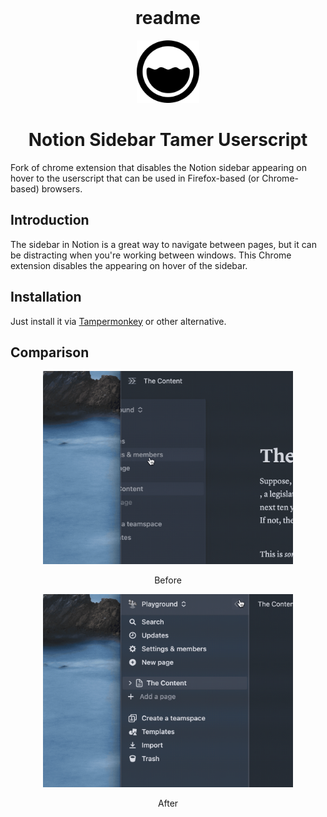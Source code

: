 <br>
<h1 align="center"> readme</h1>
<p align="center">
<img src="./images/128.png" style="width:100px;" />
</p>

<h1 align="center">Notion Sidebar Tamer Userscript</h1>
Fork of chrome extension that disables the Notion sidebar appearing on hover to the userscript that can be used in Firefox-based (or Chrome-based) browsers. 
<br>

## Introduction

The sidebar in Notion is a great way to navigate between pages, but it can be distracting when you're working between windows. This Chrome extension disables the appearing on hover of the sidebar.

## Installation

Just install it via [Tampermonkey]([url](https://addons.mozilla.org/en-US/firefox/addon/tampermonkey/)) or other alternative. 

## Comparison

<p align="center">
<img src="./screenshots/before.gif" style="width:400px" />
</p>

<p align="center">
Before
</p>

<p align="center">
<img src="./screenshots/after.gif" style="width:400px" />
</p>

<p align="center">
After
</p>
